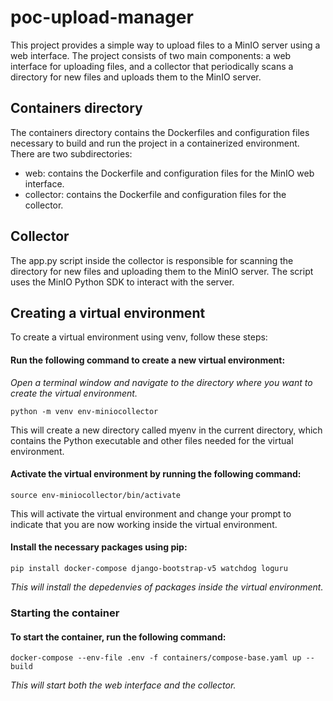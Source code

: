 # poc-upload-manager
This project provides a simple way to upload files to a MinIO server using a web interface. The project consists of two main components: a web interface for uploading files, and a collector that periodically scans a directory for new files and uploads them to the MinIO server.
## Containers directory
The containers directory contains the Dockerfiles and configuration files necessary to build and run the project in a containerized environment. There are two subdirectories:

   - web: contains the Dockerfile and configuration files for the MinIO web interface.
   - collector: contains the Dockerfile and configuration files for the collector.


## Collector
The app.py script inside the collector is responsible for scanning the directory for new files and uploading them to the MinIO server. The script uses the MinIO Python SDK to interact with the server.

## Creating a virtual environment
To create a virtual environment using venv, follow these steps:


#### Run the following command to create a new virtual environment:
*Open a terminal window and navigate to the directory where you want to create the virtual environment.*

``` 
python -m venv env-miniocollector
``` 
This will create a new directory called myenv in the current directory, which contains the Python executable and other files needed for the virtual environment.

#### Activate the virtual environment by running the following command:

``` 
source env-miniocollector/bin/activate
``` 
This will activate the virtual environment and change your prompt to indicate that you are now working inside the virtual environment.

#### Install the necessary packages using pip:

``` 
pip install docker-compose django-bootstrap-v5 watchdog loguru
``` 
*This will install the depedenvies of packages inside the virtual environment.*

### Starting the container
#### To start the container, run the following command:

```
docker-compose --env-file .env -f containers/compose-base.yaml up --build
```
*This will start both the web interface and the collector.*
